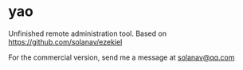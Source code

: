 # yao
Unfinished remote administration tool. Based on https://github.com/solanav/ezekiel

For the commercial version, send me a message at solanav@qq.com
